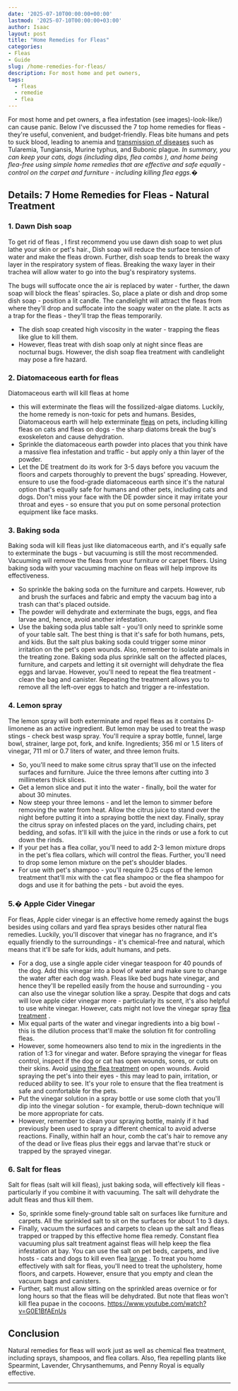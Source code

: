 ```yaml
---
date: '2025-07-10T00:00:00+00:00'
lastmod: '2025-07-10T00:00:00+03:00'
author: Isaac
layout: post
title: "Home Remedies for Fleas"
categories:
- Fleas
- Guide
slug: /home-remedies-for-fleas/
description: For most home and pet owners,
tags: 
  - fleas
  - remedie
  - flea
---
```

For most home and pet owners,
a flea infestation (see images)-look-like/)
can cause panic. Below I've discussed the 7 top home remedies for fleas - they're useful, convenient, and budget-friendly.
Fleas bite humans and pets to suck blood, leading to anemia and
[transmission of diseases](https://www.petmd.com/dog/parasites/4-surprising-[flea](/posts/best-flea-carpet-powder/)-diseases-you-need-know)
such as Tularemia, Tungiansis, Murine typhus, and Bubonic plague.
*In summary, you can keep your cats, dogs (including dips, flea combs*
*), and home being flea-free using simple home remedies that are effective and safe equally - control on the carpet and furniture - including killing flea eggs.�*
## Details: 7 Home Remedies for Fleas - Natural Treatment
### 1. Dawn Dish soap
To
get rid of fleas
, I first recommend you use dawn dish soap to wet plus lathe your skin or pet's hair., Dish soap will reduce the surface tension of water and make the fleas drown.
Further, dish soap tends to break the waxy layer in the respiratory system of fleas. Breaking the waxy layer in their trachea will allow water to go into the bug's respiratory systems.

The bugs will suffocate once the air is replaced by water - further, the dawn soap will block the fleas' spiracles. So, place a plate or dish and drop some dish soap - position a lit candle.
The candlelight will attract the fleas from where they'll drop and suffocate into the soapy water on the plate. It acts as a trap for the fleas - they'll trap the fleas temporarily.
- The dish soap created high viscosity in the water - trapping the fleas like glue to kill them.
- However, fleas treat with dish soap only at night since fleas are nocturnal bugs. However, the dish soap flea treatment with candlelight may pose a fire hazard.
### 2. Diatomaceous earth for fleas
Diatomaceous earth will kill fleas at home
- this will exterminate the fleas will the fossilized-algae diatoms. Luckily, the home remedy is non-toxic for pets and humans.
Besides, Diatomaceous earth will help exterminate
[fleas](https://entomology.ca.uky.edu/ef602)
on pets, including killing fleas on cats and fleas on dogs - the sharp diatoms break the bug's exoskeleton and cause dehydration.
- Sprinkle the diatomaceous earth powder into places that you think have a massive flea infestation and traffic - but apply only a thin layer of the powder.
- Let the DE treatment do its work for 3-5 days before you vacuum the floors and carpets thoroughly to prevent the bugs' spreading.
However, ensure to use the food-grade diatomaceous earth since it's the natural option that's equally safe for humans and other pets, including cats and dogs.
Don't miss your face with the DE powder since it may irritate your throat and eyes - so ensure that you put on some personal protection equipment like face masks.
### 3. Baking soda
Baking soda
will kill fleas just like diatomaceous earth, and it's equally safe to exterminate the bugs - but vacuuming is still the most recommended.
Vacuuming will remove the fleas from your furniture or carpet fibers. Using baking soda with your vacuuming machine on fleas will help improve its effectiveness.
- So sprinkle the baking soda on the furniture and carpets. However, rub and brush the surfaces and fabric and empty the vacuum bag into a trash can that's placed outside.
- The powder will dehydrate and exterminate the bugs, eggs, and flea larvae and, hence, avoid another infestation.
- Use the baking soda plus table salt - you'll only need to sprinkle some of your table salt. The best thing is that it's safe for both humans, pets, and kids.
But the salt plus baking soda could trigger some minor irritation on the pet's open wounds. Also, remember to isolate animals in the treating zone.
Baking soda plus sprinkle salt on the affected places, furniture, and carpets and letting it sit overnight will dehydrate the flea eggs and larvae.
However, you'll need to repeat the flea treatment - clean the bag and canister. Repeating the treatment allows you to remove all the left-over eggs to hatch and trigger a re-infestation.
### 4. Lemon spray
The lemon spray will both exterminate and repel fleas as it contains D-limonene as an active ingredient. But lemon may be used to treat the wasp stings - check best wasp spray.
You'll require a spray bottle, funnel, large bowl, strainer, large pot, fork, and knife. Ingredients; 356 ml or 1.5 liters of vinegar, 711 ml or 0.7 liters of water, and three lemon fruits.
- So, you'll need to make some citrus spray that'll use on the infected surfaces and furniture. Juice the three lemons after cutting into 3 millimeters thick slices.
- Get a lemon slice and put it into the water - finally, boil the water for about 30 minutes.
- Now steep your three lemons - and let the lemon to simmer before removing the water from heat. Allow the citrus juice to stand over the night before putting it into a spraying bottle the next day.
Finally, spray the citrus spray on infested places on the yard, including chairs, pet bedding, and sofas. It'll kill with the juice in the rinds or use a fork to cut down the rinds.
- If your pet has a flea collar, you'll need to add 2-3 lemon mixture drops in the pet's flea collars, which will control the fleas. Further, you'll need to drop some lemon mixture on the pet's shoulder blades.
- For use with pet's shampoo - you'll require 0.25 cups of the lemon treatment that'll mix with the cat flea shampoo or the flea shampoo for dogs and use it for bathing the pets - but avoid the eyes.
### 5.� Apple Cider Vinegar
For fleas, Apple cider vinegar is an effective home remedy against the bugs besides using collars and yard flea sprays besides other natural flea remedies.
Luckily, you'll discover that vinegar has no fragrance, and it's equally friendly to the surroundings - it's chemical-free and natural, which means that it'll be safe for kids, adult humans, and pets.
- For a dog, use a single apple cider vinegar teaspoon for 40 pounds of the dog. Add this vinegar into a bowl of water and make sure to change the water after each dog wash.
Fleas like bed bugs hate vinegar, and hence they'll be repelled easily from the house and surrounding - you can also use the vinegar solution like a spray.
Despite that dogs and cats will love apple cider vinegar more - particularly its scent, it's also helpful to use white vinegar. However, cats might not love the vinegar spray
[flea treatment](https://pestpolicy.com/best-flea-treatment-for-puppies/)
.
- Mix equal parts of the water and vinegar ingredients into a big bowl - this is the dilution process that'll make the solution fit for controlling fleas.
- However, some homeowners also tend to mix in the ingredients in the ration of 1:3 for vinegar and water.
Before spraying the vinegar for fleas control, inspect if the dog or cat has open wounds, sores, or cuts on their skins. Avoid
[using the flea treatment](https://pestpolicy.com/best-flea-treatment-for-kittens/)
on open wounds.
Avoid spraying the pet's into their eyes - this may lead to pain, irritation, or reduced ability to see. It's your role to ensure that the flea treatment is safe and comfortable for the pets.
- Put the vinegar solution in a spray bottle or use some cloth that you'll dip into the vinegar solution - for example, therub-down technique will be more appropriate for cats.
- However, remember to clean your spraying bottle, mainly if it had previously been used to spray a different chemical to avoid adverse reactions.
Finally, within half an hour, comb the cat's hair to remove any of the dead or live fleas plus their eggs and larvae that're stuck or trapped by the sprayed vinegar.
### 6. Salt for fleas
Salt for fleas (salt will kill fleas), just baking soda, will effectively kill fleas - particularly if you combine it with vacuuming. The salt will dehydrate the adult fleas and thus kill them.
- So, sprinkle some finely-ground table salt on surfaces like furniture and carpets. All the sprinkled salt to sit on the surfaces for about 1 to 3 days.
- Finally, vacuum the surfaces and carpets to clean up the salt and fleas trapped or trapped by this effective home flea remedy.
Constant flea vacuuming plus salt treatment against fleas will help keep the flea infestation at bay. You can use the salt on
pet beds, carpets, and live hosts - cats and dogs to kill even flea
[larvae](https://pestpolicy.com/what-do-flea-larvae-eat/)
.
To treat you home effectively with salt for fleas, you'll need to treat the upholstery, home floors, and carpets. However, ensure that you empty and clean the vacuum bags and canisters.
- Further, salt must allow sitting on the sprinkled areas overnice or for long hours so that the fleas will be dehydrated. But note that fleas won't kill flea pupae in the cocoons.
https://www.youtube.com/watch?v=G0E1BfAEnUs
## Conclusion
Natural remedies for fleas will work just as well as chemical flea treatment, including sprays, shampoos, and flea collars. Also, flea repelling plants like Spearmint, Lavender, Chrysanthemums, and Penny Royal is equally effective.
****
